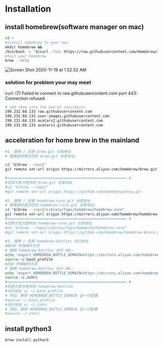 # Installation
## install homebrew(software manager on mac)
```sh
cd ~
#install homebrew to your mac
mkdir homebrew && 
/bin/bash -c "$(curl -fsSL https://raw.githubusercontent.com/Homebrew/install/master/install.sh)"
#test your homebrew
brew --help
```
![Screen Shot 2020-11-19 at 1.52.52 AM](media/16057213489108/Screen%20Shot%202020-11-19%20at%201.52.52%20AM.png)

### solution for problem your may meet
curl: (7) Failed to connect to raw.githubusercontent.com port 443: Connection refused
```sh
# add them into the end of /etc/hosts
199.232.68.133 raw.githubusercontent.com
199.232.68.133 user-images.githubusercontent.com
199.232.68.133 avatars2.githubusercontent.com
199.232.68.133 avatars1.githubusercontent.com
```

## acceleration for home brew in the mainland
```sh
#1. 替换 / 还原 brew.git 仓库地址
# 替换成阿里巴巴的 brew.git 仓库地址: 

cd "$(brew --repo)" 
git remote set-url origin https://mirrors.aliyun.com/homebrew/brew.git 

#======================================================= # 
#还原为官方提供的 brew.git 仓库地址 
#cd "$(brew --repo)" 
#git remote set-url origin https://github.com/Homebrew/brew.git
 
#2. 替换 / 还原 homebrew-core.git 仓库地址
# 替换成阿里巴巴的 homebrew-core.git 仓库地址: 
cd "$(brew --repo)/Library/Taps/homebrew/homebrew-core" 
git remote set-url origin https://mirrors.aliyun.com/homebrew/homebrew-core.git 
#======================================================= # 
#还原为官方提供的 homebrew-core.git 仓库地址 
#cd "$(brew --repo)/Library/Taps/homebrew/homebrew-core" 
#git remote set-url origin https://github.com/Homebrew/homebrew-#core.git
 
#3. 替换 / 还原 homebrew-bottles 访问地址
#BASH 终端操作方式
# 替换 homebrew-bottles 访问 URL: 
echo 'export HOMEBREW_BOTTLE_DOMAIN=https://mirrors.aliyun.com/homebrew/homebrew-bottles' >> ~/.bash_profile 
source ~/.bash_profile 
#ZSH 终端操作方式
# 替换 homebrew-bottles 访问 URL: 
echo 'export HOMEBREW_BOTTLE_DOMAIN=https://mirrors.aliyun.com/homebrew/homebrew-bottles' >> ~/.zshrc
source ~/.zshrc
#======================================================= # 
#还原为官方提供的 homebrew-bottles 
#访问地址 vi ~/.bash_profile 
# 然后，删除 HOMEBREW_BOTTLE_DOMAIN 这一行配置 
#source ~/.bash_profile
#访问地址 vi ~/.zshrc 
# 然后，删除 HOMEBREW_BOTTLE_DOMAIN 这一行配置 
#source ~/.zshrc
```

## install python3
```sh
brew install python3
```
